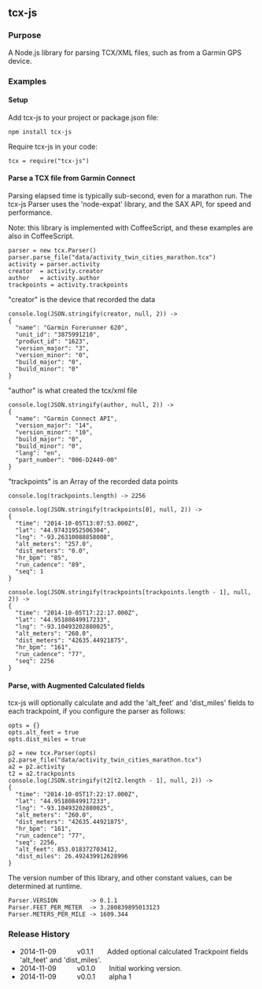 ## tcx-js

### Purpose

A Node.js library for parsing TCX/XML files, such as from a Garmin GPS device.

### Examples

#### Setup

Add tcx-js to your project or package.json file:
```
npm install tcx-js
```

Require tcx-js in your code:
```
tcx = require("tcx-js")
```

#### Parse a TCX file from Garmin Connect

Parsing elapsed time is typically sub-second, even for a marathon run.
The tcx-js Parser uses the 'node-expat' library, and the SAX API, for speed and performance.

Note: this library is implemented with CoffeeScript, and these examples are also in CoffeeScript.

```
parser = new tcx.Parser()
parser.parse_file("data/activity_twin_cities_marathon.tcx")
activity = parser.activity
creator  = activity.creator
author   = activity.author
trackpoints = activity.trackpoints
```

"creator" is the device that recorded the data

```
console.log(JSON.stringify(creator, null, 2)) ->
{
  "name": "Garmin Forerunner 620",
  "unit_id": "3875991210",
  "product_id": "1623",
  "version_major": "3",
  "version_minor": "0",
  "build_major": "0",
  "build_minor": "0"
}
```

"author" is what created the tcx/xml file

```
console.log(JSON.stringify(author, null, 2)) ->
{
  "name": "Garmin Connect API",
  "version_major": "14",
  "version_minor": "10",
  "build_major": "0",
  "build_minor": "0",
  "lang": "en",
  "part_number": "006-D2449-00"
}
```

"trackpoints" is an Array of the recorded data points

```
console.log(trackpoints.length) -> 2256

console.log(JSON.stringify(trackpoints[0], null, 2)) ->
{
  "time": "2014-10-05T13:07:53.000Z",
  "lat": "44.97431952506304",
  "lng": "-93.26310088858008",
  "alt_meters": "257.0",
  "dist_meters": "0.0",
  "hr_bpm": "85",
  "run_cadence": "89",
  "seq": 1
}

console.log(JSON.stringify(trackpoints[trackpoints.length - 1], null, 2)) ->
{
  "time": "2014-10-05T17:22:17.000Z",
  "lat": "44.95180849917233",
  "lng": "-93.10493202880025",
  "alt_meters": "260.0",
  "dist_meters": "42635.44921875",
  "hr_bpm": "161",
  "run_cadence": "77",
  "seq": 2256
}
```

#### Parse, with Augmented Calculated fields

tcx-js will optionally calculate and add the 'alt_feet' and 'dist_miles' fields to
each trackpoint, if you configure the parser as follows:

```
opts = {}
opts.alt_feet = true
opts.dist_miles = true

p2 = new tcx.Parser(opts)
p2.parse_file("data/activity_twin_cities_marathon.tcx")
a2 = p2.activity
t2 = a2.trackpoints
console.log(JSON.stringify(t2[t2.length - 1], null, 2)) ->
{
  "time": "2014-10-05T17:22:17.000Z",
  "lat": "44.95180849917233",
  "lng": "-93.10493202880025",
  "alt_meters": "260.0",
  "dist_meters": "42635.44921875",
  "hr_bpm": "161",
  "run_cadence": "77",
  "seq": 2256,
  "alt_feet": 853.018372703412,
  "dist_miles": 26.492439912628996
}
```

The version number of this library, and other constant values, can be determined at runtime.

```
Parser.VERSION         -> 0.1.1
Parser.FEET_PER_METER  -> 3.280839895013123
Parser.METERS_PER_MILE -> 1609.344
```

### Release History

* 2014-11-09   v0.1.1  Added optional calculated Trackpoint fields 'alt_feet' and 'dist_miles'.
* 2014-11-09   v0.1.0  Initial working version.
* 2014-11-09   v0.0.1  alpha 1
